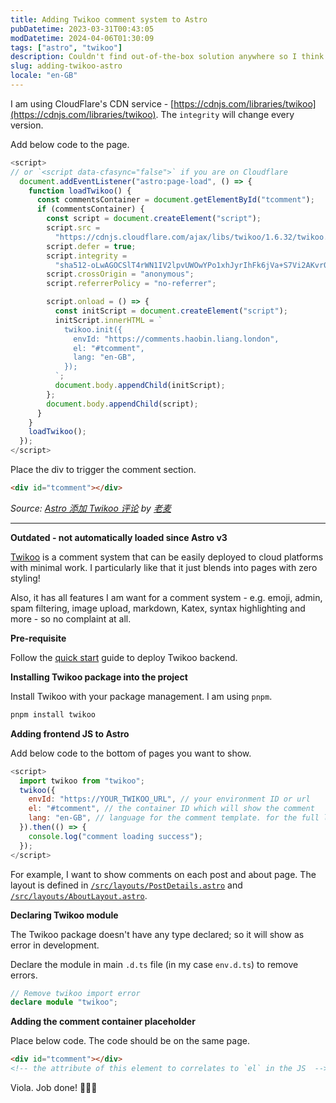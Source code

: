 ```yaml
---
title: Adding Twikoo comment system to Astro
pubDatetime: 2023-03-31T00:43:05
modDatetime: 2024-04-06T01:30:09
tags: ["astro", "twikoo"]
description: Couldn't find out-of-the-box solution anywhere so I think it might be good to just share what I did to add Twikoo to Astro
slug: adding-twikoo-astro
locale: "en-GB"
---
```


I am using CloudFlare's CDN service - [https://cdnjs.com/libraries/twikoo](https://cdnjs.com/libraries/twikoo). The `integrity` will change every version.

Add below code to the page.

```js
<script>
// or `<script data-cfasync="false">` if you are on Cloudflare
  document.addEventListener("astro:page-load", () => {
    function loadTwikoo() {
      const commentsContainer = document.getElementById("tcomment");
      if (commentsContainer) {
        const script = document.createElement("script");
        script.src =
          "https://cdnjs.cloudflare.com/ajax/libs/twikoo/1.6.32/twikoo.all.min.js";
        script.defer = true;
        script.integrity =
          "sha512-oLwAGOCSlT4rWN1IV2lpvUWOwYPo1xhJyrIhFk6jVa+S7Vi2AKvr0rEuvHZAkVd9p3sJBTMcx2XabwK0HGxFuA==";
        script.crossOrigin = "anonymous";
        script.referrerPolicy = "no-referrer";

        script.onload = () => {
          const initScript = document.createElement("script");
          initScript.innerHTML = `
            twikoo.init({
              envId: "https://comments.haobin.liang.london",
              el: "#tcomment",
              lang: "en-GB",
            });
          `;
          document.body.appendChild(initScript);
        };
        document.body.appendChild(script);
      }
    }
    loadTwikoo();
  });
</script>
```

Place the div to trigger the comment section.

```html
<div id="tcomment"></div>
```

_Source: [Astro 添加 Twikoo 评论](https://www.iamlm.com/blog/170.Astro%20%E6%B7%BB%E5%8A%A0%20Twikoo%20%E8%AF%84%E8%AE%BA/) by [老麦](https://www.iamlm.com/)_

<hr>

**Outdated - not automatically loaded since Astro v3**

[Twikoo](https://github.com/imaegoo/twikoo) is a comment system that can be easily deployed to cloud platforms with minimal work. I particularly like that it just blends into pages with zero styling!

Also, it has all features I am want for a comment system - e.g. emoji, admin, spam filtering, image upload, markdown, Katex, syntax highlighting and more - so no complaint at all.

**Pre-requisite**

Follow the [quick start](https://twikoo.js.org/quick-start.html) guide to deploy Twikoo backend.

**Installing Twikoo package into the project**

Install Twikoo with your package management. I am using `pnpm`.

```bash
pnpm install twikoo
```

**Adding frontend JS to Astro**

Add below code to the bottom of pages you want to show.

```js
<script>
  import twikoo from "twikoo";
  twikoo({
    envId: "https://YOUR_TWIKOO_URL", // your environment ID or url
    el: "#tcomment", // the container ID which will show the comment
    lang: "en-GB", // language for the comment template. for the full list, refer to https://github.com/imaegoo/twikoo/blob/main/src/client/utils/i18n/index.js
  }).then(() => {
    console.log("comment loading success");
  });
</script>
```

For example, I want to show comments on each post and about page. The layout is defined in [`/src/layouts/PostDetails.astro`](https://github.com/haobinliang/haobin.liang.london/blob/main/src/layouts/PostDetails.astro) and [`/src/layouts/AboutLayout.astro`](https://github.com/haobinliang/haobin.liang.london/blob/main/src/layouts/AboutLayout.astro).

**Declaring Twikoo module**

The Twikoo package doesn't have any type declared; so it will show as error in development.

Declare the module in main `.d.ts` file (in my case `env.d.ts`) to remove errors.

```ts
// Remove twikoo import error
declare module "twikoo";
```

**Adding the comment container placeholder**

Place below code. The code should be on the same page.

```html
<div id="tcomment"></div>
<!-- the attribute of this element to correlates to `el` in the JS  -->
```

Viola. Job done! 👏👏👏
